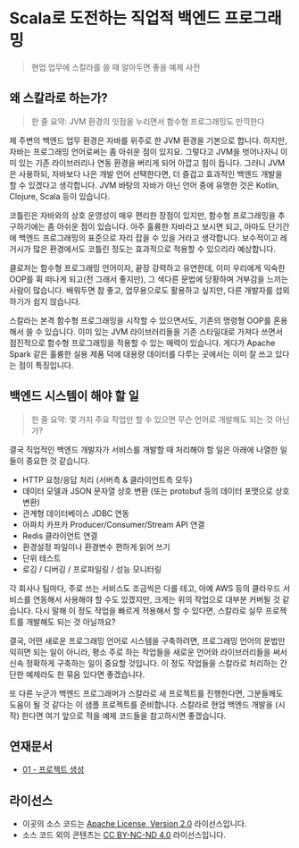 # Scala로 도전하는 직업적 백엔드 프로그래밍

> 현업 업무에 스칼라를 쓸 때 알아두면 좋을 예제 사전

## 왜 스칼라로 하는가?

> 한 줄 요약: JVM 환경의 잇점을 누리면서 함수형 프로그래밍도 만끽한다

제 주변의 백엔드 업무 환경은 자바를 위주로 한 JVM 환경을 기본으로 합니다. 하지만, 자바는 프로그래밍 언어로써는 좀 아쉬운 점이 있지요. 그렇다고 JVM을 벗어나자니 이미 있는 기존 라이브러리나 연동 환경을 버리게 되어 아깝고 힘이 듭니다. 그러니 JVM은 사용하되, 자바보다 나은 개발 언어 선택한다면, 더 즐겁고 효과적인 백엔드 개발을 할 수 있겠다고 생각합니다. JVM 바탕의 자바가 아닌 언어 중에 유명한 것은 Kotlin, Clojure, Scala 등이 있습니다.

코틀린은 자바와의 상호 운영성이 매우 편리한 장점이 있지만, 함수형 프로그래밍을 추구하기에는 좀 아쉬운 점이 있습니다. 아주 훌륭한 자바라고 보시면 되고, 아마도 단기간에 백엔드 프로그래밍의 표준으로 자리 잡을 수 있을 거라고 생각합니다. 보수적이고 레거시가 많은 환경에서도 코틀린 정도는 효과적으로 적용할 수 있으리라 예상합니다.

클로저는 함수형 프로그래밍 언어이자, 끝장 강력하고 유연한데, 이미 우리에게 익숙한 OOP를 휙 떠나게 되고(전 그래서 좋지만), 그 색다른 문법에 당황하며 거부감을 느끼는 사람이 많습니다. 배워두면 참 좋고, 업무용으로도 활용하고 싶지만, 다른 개발자를 섭외하기가 쉽지 않습니다.

스칼라는 본격 함수형 프로그래밍을 시작할 수 있으면서도, 기존의 명령형 OOP를 혼용해서 쓸 수 있습니다. 이미 있는 JVM 라이브러리들을 기존 스타일대로 가져다 쓰면서 점진적으로 함수형 프로그래밍을 적용할 수 있는 매력이 있습니다. 게다가 Apache Spark 같은 훌륭한 실용 제품 덕에 대용량 데이터를 다루는 곳에서는 이미 잘 쓰고 있다는 점이 특징입니다.

## 백엔드 시스템이 해야 할 일

> 한 줄 요약: 몇 가지 주요 작업만 할 수 있으면 무슨 언어로 개발해도 되는 것 아닌가?

결국 직업적인 백엔드 개발자가 서비스를 개발할 때 처리해야 할 일은 아래에 나열한 일들이 중요한 것 같습니다.

* HTTP 요청/응답 처리 (서버측 & 클라이언트측 모두)
* 데이터 모델과 JSON 문자열 상호 변환 (또는 protobuf 등의 데이터 포맷으로 상호 변환)
* 관계형 데이터베이스 JDBC 연동
* 아파치 카프카 Producer/Consumer/Stream API 연결
* Redis 클라이언트 연결
* 환경설정 파일이나 환경변수 편하게 읽어 쓰기
* 단위 테스트
* 로깅 / 디버깅 / 프로파일링 / 성능 모니터링

각 회사나 팀마다, 주로 쓰는 서비스도 조금씩은 다를 테고, 아예 AWS 등의 클라우드 서비스를 연동해서 사용해야 할 수도 있겠지만, 크게는 위의 작업으로 대부분 커버될 것 같습니다. 다시 말해 이 정도 작업을 빠르게 적용해서 할 수 있다면, 스칼라로 실무 프로젝트를 개발해도 되는 것 아닐까요?

결국, 어떤 새로운 프로그래밍 언어로 시스템을 구축하려면, 프로그래밍 언어의 문법만 익히면 되는 일이 아니라, 평소 주로 하는 작업들을 새로운 언어와 라이브러리들을 써서 신속 정확하게 구축하는 일이 중요할 것입니다. 이 정도 작업들을 스칼라로 처리하는 간단한 예제라도 한 묶음 있다면 좋겠습니다.

또 다른 누군가 백엔드 프로그래머가 스칼라로 새 프로젝트를 진행한다면, 그분들께도 도움이 될 것 같다는 이 샘플 프로젝트를 준비합니다. 스칼라로 현업 백엔드 개발을 (시작) 한다면 여기 앞으로 적을 예제 코드들을 참고하시면 좋겠습니다.

## 연재문서

* [01 - 프로젝트 생성](doc/01-initial.md)

## 라이선스

* 이곳의 소스 코드는 [Apache License, Version 2.0](https://www.apache.org/licenses/LICENSE-2.0) 라이선스입니다.
* 소스 코드 외의 콘텐츠는 [CC BY-NC-ND 4.0](https://creativecommons.org/licenses/by-nc-nd/4.0/) 라이선스입니다.
